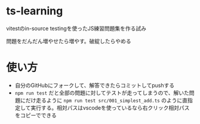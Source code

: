 # ts-learning

vitestのin-source testingを使ったJS練習問題集を作る試み

問題をだんだん増やせたら増やす。破綻したらやめる

# 使い方
- 自分のGitHubにフォークして、解答できたらコミットしてpushする
- `npm run test` だと全部の問題に対してテストが走ってしまうので、解いた問題にだけ走るように `npm run test src/001_simplest_add.ts` のように直指定して実行する。相対パスはvscodeを使っているなら右クリック相対パスをコピーでできる
